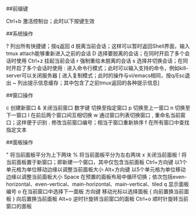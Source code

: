 
##前缀键

Ctrl+b  激活控制台；此时以下按键生效


##系统操作

?       列出所有快捷键；按q返回
d       脱离当前会话；这样可以暂时返回Shell界面，输入tmux attach能够重新进入之前的会话
D       选择要脱离的会话；在同时开启了多个会话时使用
Ctrl+z  挂起当前会话
r       强制重绘未脱离的会话
s       选择并切换会话；在同时开启了多个会话时使用
:       进入命令行模式；此时可以输入支持的命令，例如kill-server可以关闭服务器
[       进入复制模式；此时的操作与vi/emacs相同，按q/Esc退出
~       列出提示信息缓存；其中包含了之前tmux返回的各种提示信息]


##窗口操作

c       创建新窗口
&       关闭当前窗口
数字键  切换至指定窗口
p       切换至上一窗口
n       切换至下一窗口
l       在前后两个窗口间互相切换
w       通过窗口列表切换窗口
,       重命名当前窗口；这样便于识别
.       修改当前窗口编号；相当于窗口重新排序
f       在所有窗口中查找指定文本


##面板操作

"       将当前面板平分为上下两块
%       将当前面板平分为左右两块
x       关闭当前面板
!       将当前面板置于新窗口；即新建一个窗口，其中仅包含当前面板
Ctrl+方向键     以1个单元格为单位移动边缘以调整当前面板大小
Alt+方向键      以5个单元格为单位移动边缘以调整当前面板大小
Space   在预置的面板布局中循环切换；依次包括even-horizontal、even-vertical、main-horizontal、main-vertical、tiled
q       显示面板编号
o       在当前窗口中选择下一面板
方向键  移动光标以选择面板
{       向前置换当前面板
}       向后置换当前面板
Alt+o   逆时针旋转当前窗口的面板
Ctrl+o  顺时针旋转当前窗口的面板

